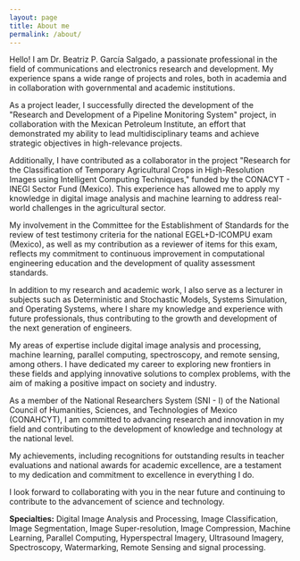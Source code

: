 ```yaml
---
layout: page
title: About me
permalink: /about/
---
```


Hello! I am Dr. Beatriz P. García Salgado, a passionate professional in the field of communications and electronics research and development. My experience spans a wide range of projects and roles, both in academia and in collaboration with governmental and academic institutions.

As a project leader, I successfully directed the development of the "Research and Development of a Pipeline Monitoring System" project, in collaboration with the Mexican Petroleum Institute, an effort that demonstrated my ability to lead multidisciplinary teams and achieve strategic objectives in high-relevance projects.

Additionally, I have contributed as a collaborator in the project "Research for the Classification of Temporary Agricultural Crops in High-Resolution Images using Intelligent Computing Techniques," funded by the CONACYT - INEGI Sector Fund (Mexico). This experience has allowed me to apply my knowledge in digital image analysis and machine learning to address real-world challenges in the agricultural sector.

My involvement in the Committee for the Establishment of Standards for the review of test testimony criteria for the national EGEL+D-ICOMPU exam (Mexico), as well as my contribution as a reviewer of items for this exam, reflects my commitment to continuous improvement in computational engineering education and the development of quality assessment standards.

In addition to my research and academic work, I also serve as a lecturer in subjects such as Deterministic and Stochastic Models, Systems Simulation, and Operating Systems, where I share my knowledge and experience with future professionals, thus contributing to the growth and development of the next generation of engineers.

My areas of expertise include digital image analysis and processing, machine learning, parallel computing, spectroscopy, and remote sensing, among others. I have dedicated my career to exploring new frontiers in these fields and applying innovative solutions to complex problems, with the aim of making a positive impact on society and industry.

As a member of the National Researchers System (SNI - I) of the National Council of Humanities, Sciences, and Technologies of Mexico (CONAHCYT), I am committed to advancing research and innovation in my field and contributing to the development of knowledge and technology at the national level.

My achievements, including recognitions for outstanding results in teacher evaluations and national awards for academic excellence, are a testament to my dedication and commitment to excellence in everything I do.

I look forward to collaborating with you in the near future and continuing to contribute to the advancement of science and technology.

**Specialties:** Digital Image Analysis and Processing, Image Classification, Image Segmentation, Image Super-resolution, Image Compression, Machine Learning, Parallel Computing, Hyperspectral Imagery, Ultrasound Imagery, Spectroscopy, Watermarking, Remote Sensing and signal processing.

